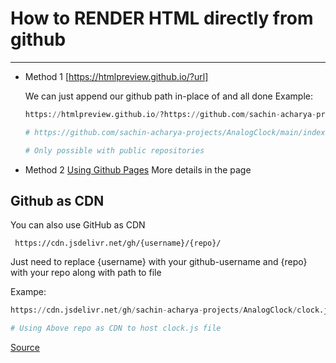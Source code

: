 # How to RENDER HTML directly from github
___________________________________________

* Method 1 [https://htmlpreview.github.io/?url]  

    We can just append our github path in-place of <url> and all done
    Example:
    ````python
    https://htmlpreview.github.io/?https://github.com/sachin-acharya-projects/AnalogClock/main/index.html

    # https://github.com/sachin-acharya-projects/AnalogClock/main/index.html is my path to index.html in main branch of AnalogClock Repository

    # Only possible with public repositories
    ````

* Method 2 [Using Github Pages](https://pages.github.com/)
    More details in the page


## Github as CDN
You can also use GitHub as CDN

````
 https://cdn.jsdelivr.net/gh/{username}/{repo}/
````
Just need to replace {username} with your github-username and {repo} with your repo along with path to file

Exampe:
````python
https://cdn.jsdelivr.net/gh/sachin-acharya-projects/AnalogClock/clock.js

# Using Above repo as CDN to host clock.js file
````

[Source](https://github.com/jsdelivr/jsdelivr)